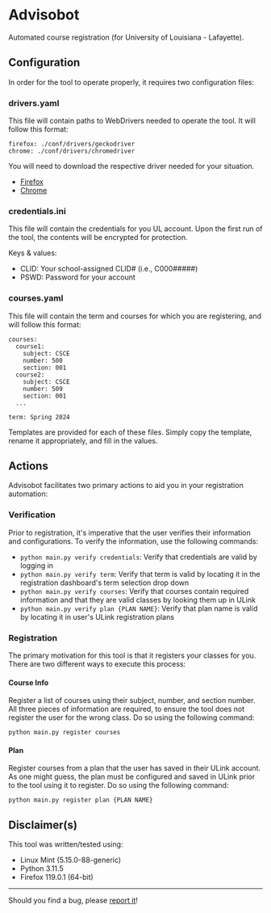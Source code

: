 # Advisobot
Automated course registration (for University of Louisiana - Lafayette).

## Configuration

In order for the tool to operate properly, it requires two configuration files:

### drivers.yaml
This file will contain paths to WebDrivers needed to operate the tool. It will follow this format:
```
firefox: ./conf/drivers/geckodriver
chrome: ./conf/drivers/chromedriver
```
You will need to download the respective driver needed for your situation.
* [Firefox](https://github.com/mozilla/geckodriver/releases)
* [Chrome](https://googlechromelabs.github.io/chrome-for-testing/)

### credentials.ini
This file will contain the credentials for you UL account. Upon the first run of the tool, the contents will be encrypted for protection.

Keys & values:
* CLID: Your school-assigned CLID# (i.e., C000#####)
* PSWD: Password for your account

### courses.yaml
This file will contain the term and courses for which you are registering, and will follow this format:

```
courses:
  course1:
    subject: CSCE
    number: 500
    section: 001
  course2:
    subject: CSCE
    number: 509
    section: 001
  ...

term: Spring 2024
```
Templates are provided for each of these files. Simply copy the template, rename it appropriately, and fill in the values. 

## Actions
Advisobot facilitates two primary actions to aid you in your registration automation:

### Verification
Prior to registration, it's imperative that the user verifies their information and configurations. To verify the information, use the following commands:

* `python main.py verify credentials`: Verify that credentials are valid by logging in
* `python main.py verify term`: Verify that term is valid by locating it in the registration dashboard's term selection drop down
* `python main.py verify courses`: Verify that courses contain required information and that they are valid classes by looking them up in ULink
* `python main.py verify plan {PLAN NAME}`: Verify that plan name is valid by locating it in user's ULink registration plans

### Registration
The primary motivation for this tool is that it registers your classes for you. There are two different ways to execute this process:

#### Course Info
Register a list of courses using their subject, number, and section number. All three pieces of information are required, to ensure the tool does not register the user for the wrong class. Do so using the following command:
```
python main.py register courses
```

#### Plan
Register courses from a plan that the user has saved in their ULink account. As one might guess, the plan must be configured and saved in ULink prior to the tool using it to register. Do so using the following command:
```
python main.py register plan {PLAN NAME}
```

## Disclaimer(s)

This tool was written/tested using:
* Linux Mint (5.15.0-88-generic)
* Python 3.11.5
* Firefox 119.0.1 (64-bit)

---
Should you find a bug, please [report it](https://github.com/theokoles7/Advisobot/issues/new)!